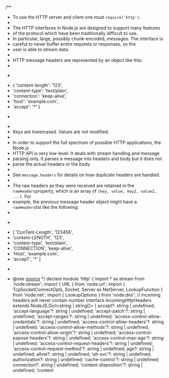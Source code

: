 /**
 * To use the HTTP server and client one must `require('http')`.
 *
 * The HTTP interfaces in Node.js are designed to support many features
 * of the protocol which have been traditionally difficult to use.
 * In particular, large, possibly chunk-encoded, messages. The interface is
 * careful to never buffer entire requests or responses, so the
 * user is able to stream data.
 *
 * HTTP message headers are represented by an object like this:
 *
 * ```js
 * { 'content-length': '123',
 *   'content-type': 'text/plain',
 *   'connection': 'keep-alive',
 *   'host': 'example.com',
 *   'accept': '*' }
 * ```
 *
 * Keys are lowercased. Values are not modified.
 *
 * In order to support the full spectrum of possible HTTP applications, the Node.js
 * HTTP API is very low-level. It deals with stream handling and message
 * parsing only. It parses a message into headers and body but it does not
 * parse the actual headers or the body.
 *
 * See `message.headers` for details on how duplicate headers are handled.
 *
 * The raw headers as they were received are retained in the `rawHeaders`property, which is an array of `[key, value, key2, value2, ...]`. For
 * example, the previous message header object might have a `rawHeaders`list like the following:
 *
 * ```js
 * [ 'ConTent-Length', '123456',
 *   'content-LENGTH', '123',
 *   'content-type', 'text/plain',
 *   'CONNECTION', 'keep-alive',
 *   'Host', 'example.com',
 *   'accepT', '*' ]
 * ```
 * @see [source](https://github.com/nodejs/node/blob/v18.0.0/lib/http.js)
 */
declare module 'http' {
    import * as stream from 'node:stream';
    import { URL } from 'node:url';
    import { TcpSocketConnectOpts, Socket, Server as NetServer, LookupFunction } from 'node:net';
    import { LookupOptions } from 'node:dns';
    // incoming headers will never contain number
    interface IncomingHttpHeaders extends NodeJS.Dict<string | string[]> {
        accept?: string | undefined;
        'accept-language'?: string | undefined;
        'accept-patch'?: string | undefined;
        'accept-ranges'?: string | undefined;
        'access-control-allow-credentials'?: string | undefined;
        'access-control-allow-headers'?: string | undefined;
        'access-control-allow-methods'?: string | undefined;
        'access-control-allow-origin'?: string | undefined;
        'access-control-expose-headers'?: string | undefined;
        'access-control-max-age'?: string | undefined;
        'access-control-request-headers'?: string | undefined;
        'access-control-request-method'?: string | undefined;
        age?: string | undefined;
        allow?: string | undefined;
        'alt-svc'?: string | undefined;
        authorization?: string | undefined;
        'cache-control'?: string | undefined;
        connection?: string | undefined;
        'content-disposition'?: string | undefined;
        'content